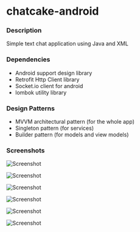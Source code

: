 # chatcake-android

### Description

Simple text chat application using Java and XML

### Dependencies

<ul>
	<li>Android support design library</li>
	<li>Retrofit Http Client library</li>
	<li>Socket.io client for android</li>
	<li>lombok utility library</li>
</ul>

### Design Patterns <br>

<ul>
	<li>MVVM architectural pattern (for the whole app)</li>
	<li>Singleton pattern (for services)</li>
	<li>Builder pattern (for models and view models)</li>
</ul>

### Screenshots

![Screenshot](Screenshots/1.png)

![Screenshot](Screenshots/2.png)

![Screenshot](Screenshots/3.png)

![Screenshot](Screenshots/4.png)

![Screenshot](Screenshots/5.png)

![Screenshot](Screenshots/6.png)
